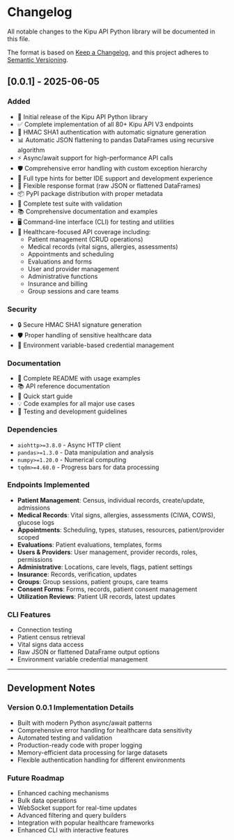 # Changelog

All notable changes to the Kipu API Python library will be documented in this file.

The format is based on [Keep a Changelog](https://keepachangelog.com/en/1.0.0/),
and this project adheres to [Semantic Versioning](https://semver.org/spec/v2.0.0.html).

## [0.0.1] - 2025-06-05

### Added
- 🎉 Initial release of the Kipu API Python library
- ✅ Complete implementation of all 80+ Kipu API V3 endpoints
- 🔐 HMAC SHA1 authentication with automatic signature generation
- 📊 Automatic JSON flattening to pandas DataFrames using recursive algorithm
- ⚡ Async/await support for high-performance API calls
- 🛡️ Comprehensive error handling with custom exception hierarchy
- 📝 Full type hints for better IDE support and development experience
- 🔄 Flexible response format (raw JSON or flattened DataFrames)
- 📦 PyPI package distribution with proper metadata
- 🧪 Complete test suite with validation
- 📚 Comprehensive documentation and examples
- 🖥️ Command-line interface (CLI) for testing and utilities
- 🏥 Healthcare-focused API coverage including:
  - Patient management (CRUD operations)
  - Medical records (vital signs, allergies, assessments)
  - Appointments and scheduling
  - Evaluations and forms
  - User and provider management
  - Administrative functions
  - Insurance and billing
  - Group sessions and care teams

### Security
- 🔒 Secure HMAC SHA1 signature generation
- 🛡️ Proper handling of sensitive healthcare data
- 🔐 Environment variable-based credential management

### Documentation
- 📖 Complete README with usage examples
- 📚 API reference documentation
- 🚀 Quick start guide
- 💡 Code examples for all major use cases
- 🧪 Testing and development guidelines

### Dependencies
- `aiohttp>=3.8.0` - Async HTTP client
- `pandas>=1.3.0` - Data manipulation and analysis
- `numpy>=1.20.0` - Numerical computing
- `tqdm>=4.60.0` - Progress bars for data processing

### Endpoints Implemented
- **Patient Management**: Census, individual records, create/update, admissions
- **Medical Records**: Vital signs, allergies, assessments (CIWA, COWS), glucose logs
- **Appointments**: Scheduling, types, statuses, resources, patient/provider scoped
- **Evaluations**: Patient evaluations, templates, forms
- **Users & Providers**: User management, provider records, roles, permissions
- **Administrative**: Locations, care levels, flags, patient settings
- **Insurance**: Records, verification, updates
- **Groups**: Group sessions, patient groups, care teams
- **Consent Forms**: Forms, records, patient consent management
- **Utilization Reviews**: Patient UR records, latest updates

### CLI Features
- Connection testing
- Patient census retrieval
- Vital signs data access
- Raw JSON or flattened DataFrame output options
- Environment variable credential management

---

## Development Notes

### Version 0.0.1 Implementation Details
- Built with modern Python async/await patterns
- Comprehensive error handling for healthcare data sensitivity
- Automated testing and validation
- Production-ready code with proper logging
- Memory-efficient data processing for large datasets
- Flexible authentication handling for different environments

### Future Roadmap
- Enhanced caching mechanisms
- Bulk data operations
- WebSocket support for real-time updates
- Advanced filtering and query builders
- Integration with popular healthcare frameworks
- Enhanced CLI with interactive features
